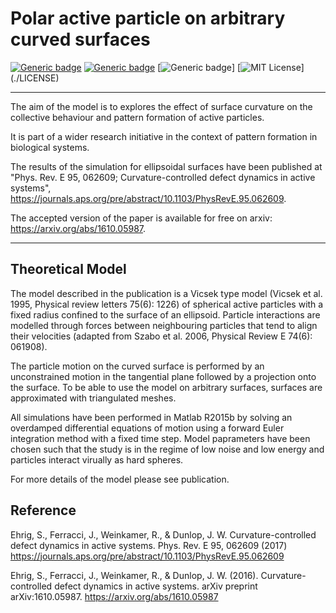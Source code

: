 # Polar active particle on arbitrary curved surfaces

[![Generic badge](https://img.shields.io/badge/arXiv-1610.05987-<COLOR>.svg)](https://arxiv.org/abs/1610.05987)
[![Generic badge](https://img.shields.io/badge/Phys.Rev.E-1062609-<COLOR>.svg)]([https://arxiv.org/abs/1610.05987](https://journals.aps.org/pre/abstract/10.1103/PhysRevE.95.062609))
[![Generic badge](https://img.shields.io/badge/Matlab-R2015b-<COLOR>.svg)]
[![MIT License](https://img.shields.io/apm/l/atomic-design-ui.svg?)](./LICENSE)

---

The aim of the model is to explores the effect of surface curvature on the collective behaviour and pattern formation of active particles.

It is part of a wider research initiative in the context of pattern formation in biological systems.

The results of the simulation for ellipsoidal surfaces have been published at "Phys. Rev. E 95, 062609; Curvature-controlled defect dynamics in active systems", https://journals.aps.org/pre/abstract/10.1103/PhysRevE.95.062609.

The accepted version of the paper is available for free on arxiv: https://arxiv.org/abs/1610.05987.

---

## Theoretical Model

The model described in the publication is a Vicsek type model (Vicsek et al. 1995, Physical review letters 75(6): 1226) of spherical active particles with a fixed radius confined to the surface of an ellipsoid. Particle interactions are modelled through forces between neighbouring particles that tend to align their velocities (adapted from Szabo et al. 2006, Physical Review E 74(6): 061908).

The particle motion on the curved surface is performed by an unconstrained motion in the tangential plane followed by a projection onto the surface. To be able to use the model on arbitrary surfaces, surfaces are approximated with triangulated meshes.

All simulations have been performed in Matlab R2015b by solving an overdamped differential equations of motion using a forward Euler integration method with a fixed time step. Model paprameters have been chosen such that the study is in the regime of low noise and low energy and particles interact virually as hard spheres. 

For more details of the model please see publication.

## Reference

Ehrig, S., Ferracci, J., Weinkamer, R., & Dunlop, J. W. Curvature-controlled defect dynamics in active systems. Phys. Rev. E 95, 062609 (2017)
https://journals.aps.org/pre/abstract/10.1103/PhysRevE.95.062609

Ehrig, S., Ferracci, J., Weinkamer, R., & Dunlop, J. W. (2016). Curvature-controlled defect dynamics in active systems. arXiv preprint arXiv:1610.05987.
https://arxiv.org/abs/1610.05987
